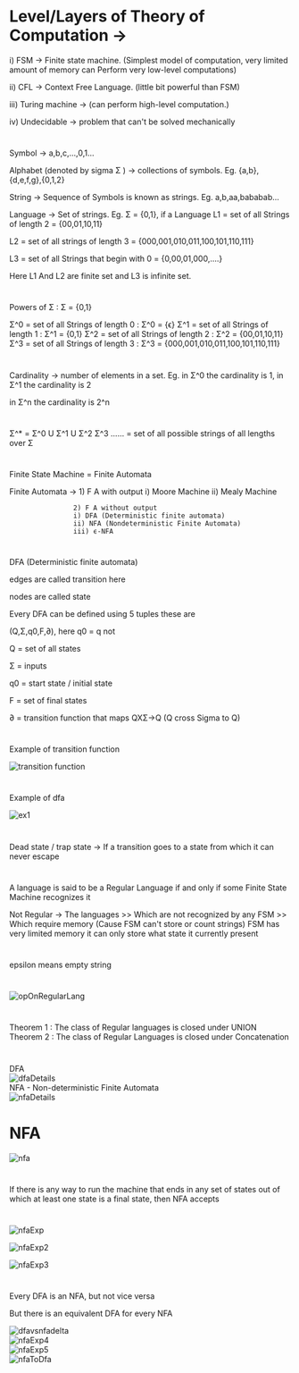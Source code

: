 # Level/Layers of Theory of Computation ->

i) FSM -> Finite state machine. (Simplest model of computation, very limited 
amount of memory can Perform very low-level computations)

ii) CFL -> Context Free Language. (little bit powerful than FSM)

iii) Turing machine -> (can perform high-level computation.)

iv) Undecidable -> problem that can't be solved mechanically


#
Symbol -> a,b,c,...,0,1...

Alphabet (denoted by sigma Σ ) -> collections of symbols. Eg. {a,b},{d,e,f,g},{0,1,2}

String -> Sequence of Symbols is known as strings. Eg. a,b,aa,bababab...

Language -> Set of strings.
Eg. Σ = {0,1}, if a Language L1 = set of all Strings of length 2 = {00,01,10,11}

L2 = set of all strings of length 3 = {000,001,010,011,100,101,110,111}

L3 = set of all Strings that begin with 0 = {0,00,01,000,....}

Here L1 And L2 are finite set and L3 is infinite set.

#
Powers of Σ : Σ = {0,1}

Σ^0 = set of all Strings of length 0 : Σ^0 = {ϵ}
Σ^1 = set of all Strings of length 1 : Σ^1 = {0,1}
Σ^2 = set of all Strings of length 2 : Σ^2 = {00,01,10,11}
Σ^3 = set of all Strings of length 3 : Σ^3 = {000,001,010,011,100,101,110,111}

#
Cardinality -> number of elements in a set.
Eg. in Σ^0 the cardinality is 1, in Σ^1 the cardinality is 2

in Σ^n the cardinality is 2^n

#
Σ^* = Σ^0 U Σ^1 U Σ^2 Σ^3 ......
= set of all possible strings of all lengths over Σ

#
Finite State Machine = Finite Automata

Finite Automata -> 1) F A with output
                    i) Moore Machine
                    ii) Mealy Machine

                    2) F A without output
                    i) DFA (Deterministic finite automata)
                    ii) NFA (Nondeterministic Finite Automata)
                    iii) ϵ-NFA

#
DFA (Deterministic finite automata)

edges are called transition here

nodes are called state

Every DFA can be defined using 5 tuples these are

(Q,Σ,q0,F,∂),  here q0 = q not


Q = set of all states

Σ = inputs

q0 = start state / initial state

F = set of final states

∂ = transition function that maps QXΣ→Q (Q cross Sigma to Q)

#
Example of transition function

![transition function](./ss/transitionFunc.png)

#
Example of dfa

![ex1](./ss/dfaex1.png)


#
Dead state / trap state -> If a transition goes to a state from which it can never escape

#
A language is said to be a Regular Language if and only if some Finite State Machine recognizes it

Not Regular -> The languages
              >> Which are not recognized by any FSM
              >> Which require memory (Cause FSM can't store or count strings)
FSM has very limited memory it can only store what state it currently present
#
epsilon means empty string
#
![opOnRegularLang](./ss/operationsOnRegularLang.PNG)

#
Theorem 1 : The class of Regular languages is closed under UNION
Theorem 2 : The class of Regular Languages is closed under Concatenation

#
DFA  
![dfaDetails](./ss/dfaDetails.PNG)  
NFA - Non-deterministic Finite Automata  
![nfaDetails](./ss/nfaDetails.PNG)  

# NFA
![nfa](./ss/nfaDetails2.PNG)

#
If there is any way to run the machine that ends in any set of states out of which at least one state is a final state, then NFA accepts
#
![nfaExp](./ss/nfaExp.PNG)  
  
![nfaExp2](./ss/nfaExp2.PNG)  
  
![nfaExp3](./ss/nfaExp3.PNG)

#
Every DFA is an NFA, but not vice versa

But there is an equivalent DFA for every NFA

![dfavsnfadelta](./ss/dfavsnfadelta.PNG)  
![nfaExp4](./ss/nfaexp4.PNG)  
![nfaExp5](./ss/nfaExp5.PNG)  
![nfaToDfa](./ss/nfaToDfa.PNG)  



